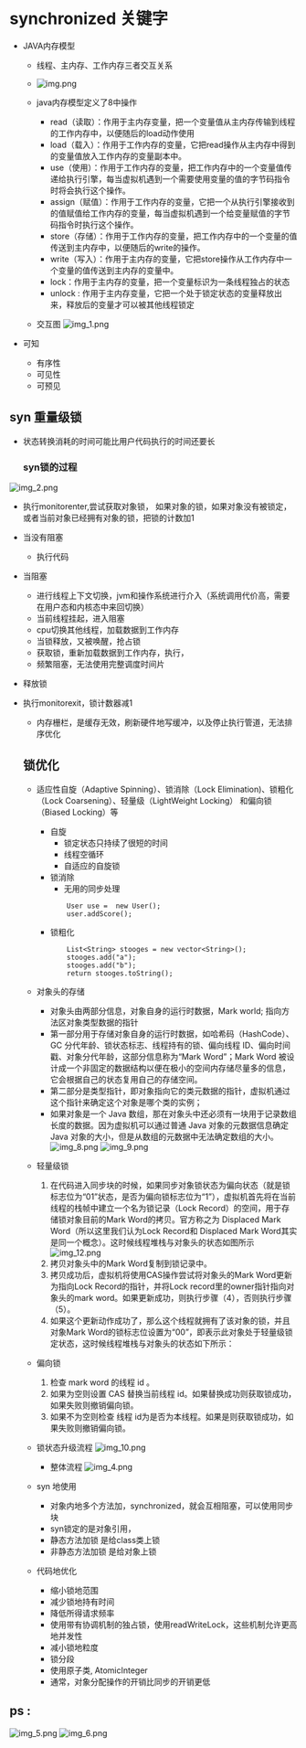 
 # synchronized 关键字

 - JAVA内存模型
      - 线程、主内存、工作内存三者交互关系
      -   ![img.png](img.png)
      - java内存模型定义了8中操作
        - read（读取）：作用于主内存变量，把一个变量值从主内存传输到线程的工作内存中，以便随后的load动作使用
        - load（载入）：作用于工作内存的变量，它把read操作从主内存中得到的变量值放入工作内存的变量副本中。
        - use（使用）：作用于工作内存的变量，把工作内存中的一个变量值传递给执行引擎，每当虚拟机遇到一个需要使用变量的值的字节码指令时将会执行这个操作。
        - assign（赋值）：作用于工作内存的变量，它把一个从执行引擎接收到的值赋值给工作内存的变量，每当虚拟机遇到一个给变量赋值的字节码指令时执行这个操作。
        - store（存储）：作用于工作内存的变量，把工作内存中的一个变量的值传送到主内存中，以便随后的write的操作。
        - write（写入）：作用于主内存的变量，它把store操作从工作内存中一个变量的值传送到主内存的变量中。
        - lock：作用于主内存的变量，把一个变量标识为一条线程独占的状态
        - unlock : 作用于主内存变量，它把一个处于锁定状态的变量释放出来，释放后的变量才可以被其他线程锁定
       
   - 交互图
      ![img_1.png](img_1.png)
     
  - 可知
     - 有序性
     - 可见性
     - 可预见
  ## syn 重量级锁
- 状态转换消耗的时间可能比用户代码执行的时间还要长

  ### syn锁的过程
![img_2.png](img_2.png)
- 执行monitorenter,尝试获取对象锁， 如果对象的锁，如果对象没有被锁定，或者当前对象已经拥有对象的锁，把锁的计数加1
- 当没有阻塞
    - 执行代码
- 当阻塞
    - 进行线程上下文切换，jvm和操作系统进行介入（系统调用代价高，需要在用户态和内核态中来回切换）
    - 当前线程挂起，进入阻塞
    - cpu切换其他线程，加载数据到工作内存
    - 当锁释放，又被唤醒，抢占锁
    - 获取锁，重新加载数据到工作内存，执行，
    - 频繁阻塞，无法使用完整调度时间片
- 释放锁
- 执行monitorexit，锁计数器减1

    - 内存栅栏，是缓存无效，刷新硬件地写缓冲，以及停止执行管道，无法排序优化

  ## 锁优化
    - 适应性自旋（Adaptive Spinning）、锁消除（Lock Elimination)、锁粗化（Lock Coarsening）、轻量级（LightWeight Locking） 和偏向锁（Biased Locking）等
      - 自旋
        - 锁定状态只持续了很短的时间
        - 线程空循环
        - 自适应的自旋锁
      - 锁消除
        - 无用的同步处理
        ```
            User use =  new User();
            user.addScore();
        ```
      - 锁粗化
        ```
            List<String> stooges = new vector<String>();
            stooges.add("a");
            stooges.add("b");
            return stooges.toString();
        ```
     - 对象头的存储
       - 对象头由两部分信息，对象自身的运行时数据，Mark world; 指向方法区对象类型数据的指针
       - 第一部分用于存储对象自身的运行时数据，如哈希码（HashCode）、GC 分代年龄、锁状态标志、线程持有的锁、偏向线程 ID、偏向时间戳、对象分代年龄，这部分信息称为“Mark Word”；Mark Word 被设计成一个非固定的数据结构以便在极小的空间内存储尽量多的信息，它会根据自己的状态复用自己的存储空间。
       - 第二部分是类型指针，即对象指向它的类元数据的指针，虚拟机通过这个指针来确定这个对象是哪个类的实例；
       - 如果对象是一个 Java 数组，那在对象头中还必须有一块用于记录数组长度的数据。因为虚拟机可以通过普通 Java 对象的元数据信息确定 Java 对象的大小，但是从数组的元数据中无法确定数组的大小。
          ![img_8.png](img_8.png)
          ![img_9.png](img_9.png)
     - 轻量级锁
        1. 在代码进入同步块的时候，如果同步对象锁状态为偏向状态（就是锁标志位为“01”状态，是否为偏向锁标志位为“1”），虚拟机首先将在当前线程的栈帧中建立一个名为锁记录（Lock Record）的空间，用于存储锁对象目前的Mark Word的拷贝。官方称之为 Displaced Mark Word（所以这里我们认为Lock Record和 Displaced Mark Word其实是同一个概念）。这时候线程堆栈与对象头的状态如图所示
       ![img_12.png](img_12.png)
        2. 拷贝对象头中的Mark Word复制到锁记录中。
        3. 拷贝成功后，虚拟机将使用CAS操作尝试将对象头的Mark Word更新为指向Lock Record的指针，并将Lock record里的owner指针指向对象头的mark word。如果更新成功，则执行步骤（4），否则执行步骤（5）。
        4. 如果这个更新动作成功了，那么这个线程就拥有了该对象的锁，并且对象Mark Word的锁标志位设置为“00”，即表示此对象处于轻量级锁定状态，这时候线程堆栈与对象头的状态如下所示：
    - 偏向锁
        1. 检查 mark word 的线程 id 。
        2. 如果为空则设置 CAS 替换当前线程 id。如果替换成功则获取锁成功，如果失败则撤销偏向锁。
        3. 如果不为空则检查 线程 id为是否为本线程。如果是则获取锁成功，如果失败则撤销偏向锁。
    - 锁状态升级流程
        ![img_10.png](img_10.png)
      - 整体流程
        ![img_4.png](img_4.png)
   
  - syn 地使用
    - 对象内地多个方法加，synchronized，就会互相阻塞，可以使用同步块
    - syn锁定的是对象引用，
    - 静态方法加锁 是给class类上锁
    - 非静态方法加锁 是给对象上锁
  - 代码地优化
    - 缩小锁地范围
    - 减少锁地持有时间
    - 降低所得请求频率
    - 使用带有协调机制的独占锁，使用readWriteLock，这些机制允许更高地并发性
    - 减小锁地粒度
    - 锁分段
    - 使用原子类, AtomicInteger
    - 通常，对象分配操作的开销比同步的开销更低
    

## ps :
![img_5.png](img_5.png)
![img_6.png](img_6.png)